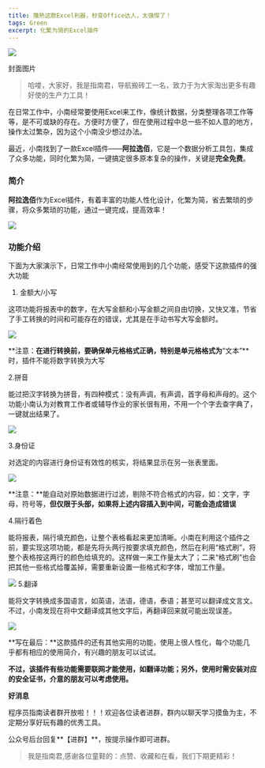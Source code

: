```yaml
---
title: 撸熟这款Excel利器，秒变Office达人，太强悍了！
tags: Green
excerpt: 化繁为简的Excel插件
---
```



![](https://navtool.gitee.io/blog/assets/imgs/20220824/001.jpg)

封面图片


> 哈喽，大家好，我是指南君，导航搬砖工一名，致力于为大家淘出更多有趣好使的生产力工具！

在日常工作中，小南经常要使用Excel来工作，像统计数据，分类整理各项工作等等，是不可或缺的存在。方便时方便了，但在使用过程中总一些不如人意的地方，操作太过繁杂，因为这个小南没少想过办法。

最近，小南找到了一款Excel插件——**阿拉逸佰**，它是一个数据分析工具包，集成了众多功能，同时化繁为简，一键搞定很多原本复杂的操作，关键是**完全免费**。



### 简介
**阿拉逸佰**作为Excel插件，有着丰富的功能人性化设计，化繁为简，省去繁琐的步骤，将众多繁琐的功能，通过一键完成，提高效率！

![](https://navtool.gitee.io/blog/assets/imgs/20220824/002.jpg)
### 功能介绍

下面为大家演示下，日常工作中小南经常使用到的几个功能，感受下这款插件的强大功能


1. 金额大/小写

这项功能将报表中的数字，在大写金额和小写金额之间自由切换，又快又准，节省了手工转换的时间和可能存在的错误，尤其是在手动书写大写金额时。

![](https://navtool.gitee.io/blog/assets/imgs/20220824/003.gif)


**注意：**在进行转换前，要确保单元格格式正确，特别是单元格格式为**“文本”**时，插件不能将数字转换为大写

2.拼音

能过把汉字转换为拼音，有四种模式：没有声调，有声调，首字母和声母的。这个功能小南认为对教育工作者或辅导作业的家长很有用，不用一个个字去查字典了，一键就出结果了。

![](https://navtool.gitee.io/blog/assets/imgs/20220824/004.gif)

3.身份证

对选定的内容进行身份证有效性的核实，将结果显示在另一张表里面。


![](https://navtool.gitee.io/blog/assets/imgs/20220824/005.gif)

**注意：**能自动对原始数据进行过滤，剔除不符合格式的内容，如：文字，字母，符号等，**但仅限于头部，如果将上述内容插入到中间，可能会造成错误**

4.隔行着色

能将报表，隔行填充颜色，让整个表格看起来更加清晰。小南在利用这个插件之前，要实现这项功能，都是先将头两行按要求填充颜色，然后在利用“格式刷”，将整个表格按这两行的颜色给填充的。这样做一来工作量太大了；二来“格式刷”也会把其他一些格式给覆盖掉，需要重新设置一些格式和字体，增加工作量。

![](https://navtool.gitee.io/blog/assets/imgs/20220824/006.gif)
5.翻译

能将文字转换成多国语言，如英语，法语，德语，泰语；甚至可以翻译成文言文。不过，小南发现在将中文翻译成其他文字后，再翻译回来就可能出现误差。

![](https://navtool.gitee.io/blog/assets/imgs/20220824/007.gif)



**写在最后：**这款插件的还有其他实用的功能，使用上很人性化，每个功能几乎都有相应的使用简介，有兴趣的朋友可以试试。

**不过，该插件有些功能需要联网才能使用，如翻译功能；另外，使用时需安装对应的安全证书，介意的朋友可以考虑使用。**

**好消息**

程序员指南读者群开放啦！！！欢迎各位读者进群，群内以聊天学习摸鱼为主，不定期分享好玩有趣的优秀工具。

公众号后台回复**【进群】**，按提示操作即可进群。

> 我是指南君,感谢各位童鞋的：点赞、收藏和在看，我们下期更精彩！
